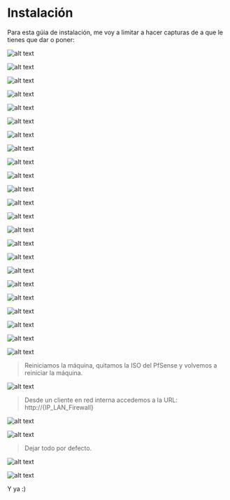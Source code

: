 # Instalación

Para esta gúia de instalación, me voy a limitar a hacer capturas de a que le tienes que dar o poner:

![alt text](img/image-14.png)

![alt text](img/image-15.png)

![alt text](img/image-16.png)

![alt text](img/image-17.png)

![alt text](img/image-18.png)

![alt text](img/image-22.png)

![alt text](img/image-23.png)

![alt text](img/image-19.png)

![alt text](img/image-20.png)

![alt text](img/image-21.png)

![alt text](img/image-24.png)

![alt text](img/image-25.png)

![alt text](img/image-26.png)

![alt text](img/image-27.png)

![alt text](img/image-28.png)

![alt text](img/image-29.png)

![alt text](img/image-30.png)

![alt text](img/image-31.png)

![alt text](img/image-32.png)

![alt text](img/image-33.png)

![alt text](img/image-34.png)

![alt text](img/image-35.png)

![alt text](img/image-36.png)

> Reiniciamos la máquina, quitamos la ISO del PfSense y volvemos a reiniciar la máquina.

![alt text](img/image-37.png)

> Desde un cliente en red interna accedemos a la URL: http://{IP_LAN_Firewall}

![alt text](img/image-38.png)

![alt text](img/image-39.png)

> Dejar todo por defecto.

![alt text](img/image-40.png)

![alt text](img/image-41.png)

Y ya :)